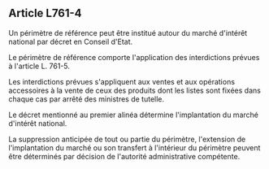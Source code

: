 Article L761-4
----
Un périmètre de référence peut être institué autour du marché d'intérêt national
par décret en Conseil d'Etat.

Le périmètre de référence comporte l'application des interdictions prévues à
l'article L. 761-5.

Les interdictions prévues s'appliquent aux ventes et aux opérations accessoires
à la vente de ceux des produits dont les listes sont fixées dans chaque cas par
arrêté des ministres de tutelle.

Le décret mentionné au premier alinéa détermine l'implantation du marché
d'intérêt national.

La suppression anticipée de tout ou partie du périmètre, l'extension de
l'implantation du marché ou son transfert à l'intérieur du périmètre peuvent
être déterminés par décision de l'autorité administrative compétente.
